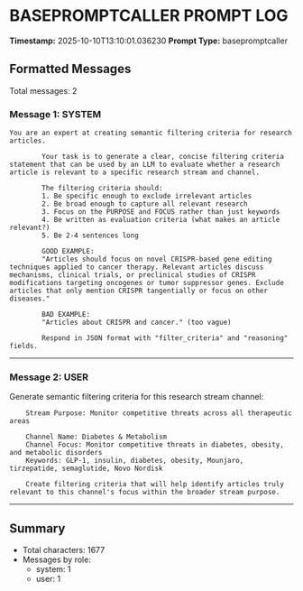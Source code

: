 # BASEPROMPTCALLER PROMPT LOG
**Timestamp:** 2025-10-10T13:10:01.036230
**Prompt Type:** basepromptcaller

## Formatted Messages
Total messages: 2

### Message 1: SYSTEM

```
You are an expert at creating semantic filtering criteria for research articles.

        Your task is to generate a clear, concise filtering criteria statement that can be used by an LLM to evaluate whether a research article is relevant to a specific research stream and channel.

        The filtering criteria should:
        1. Be specific enough to exclude irrelevant articles
        2. Be broad enough to capture all relevant research
        3. Focus on the PURPOSE and FOCUS rather than just keywords
        4. Be written as evaluation criteria (what makes an article relevant?)
        5. Be 2-4 sentences long

        GOOD EXAMPLE:
        "Articles should focus on novel CRISPR-based gene editing techniques applied to cancer therapy. Relevant articles discuss mechanisms, clinical trials, or preclinical studies of CRISPR modifications targeting oncogenes or tumor suppressor genes. Exclude articles that only mention CRISPR tangentially or focus on other diseases."

        BAD EXAMPLE:
        "Articles about CRISPR and cancer." (too vague)

        Respond in JSON format with "filter_criteria" and "reasoning" fields.
```

---

### Message 2: USER

Generate semantic filtering criteria for this research stream channel:

        Stream Purpose: Monitor competitive threats across all therapeutic areas

        Channel Name: Diabetes & Metabolism
        Channel Focus: Monitor competitive threats in diabetes, obesity, and metabolic disorders
        Keywords: GLP-1, insulin, diabetes, obesity, Mounjaro, tirzepatide, semaglutide, Novo Nordisk

        Create filtering criteria that will help identify articles truly relevant to this channel's focus within the broader stream purpose.

---

## Summary
- Total characters: 1677
- Messages by role:
  - system: 1
  - user: 1